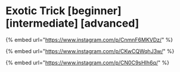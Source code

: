# Exotic Trick \[beginner] \[intermediate] \[advanced]

{% embed url="https://www.instagram.com/p/CnmnF6MKVDz/" %}

{% embed url="https://www.instagram.com/p/CKwCQWqhJ3w/" %}

{% embed url="https://www.instagram.com/p/CN0C9sHIh6q/" %}
